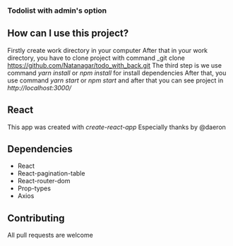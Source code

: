 ### Todolist with admin's option

## How can I use this project?

Firstly create work directory in your computer
After that in your work directory, you have to clone project with command _git clone https://github.com/Natanagar/todo_with_back.git
The third step is we use command *yarn install* or *npm install* for install dependencies
After that, you use command *yarn start* or *npm start* and after that you can see project in *http://localhost:3000/*

## React
This app was created with *create-react-app* 
Especially thanks by @daeron

## Dependencies
* React
* React-pagination-table
* React-router-dom
* Prop-types
* Axios

## Contributing
All pull requests are welcome 

